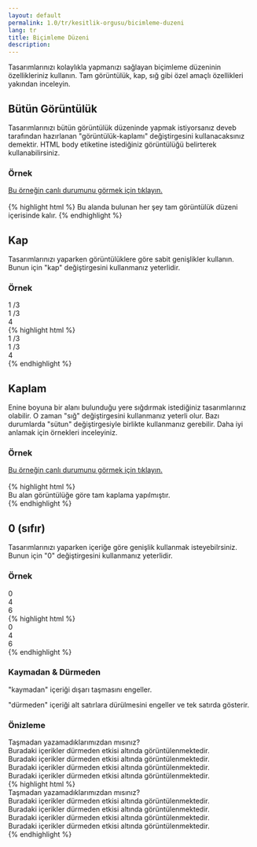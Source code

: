 ```yaml
---
layout: default
permalink: 1.0/tr/kesitlik-orgusu/bicimleme-duzeni
lang: tr
title: Biçimleme Düzeni
description: 
---
```


<p class="girlik">
  Tasarımlarınızı kolaylıkla yapmanızı sağlayan biçimleme düzeninin özellikleriniz kullanın. Tam görüntülük, kap, sığ gibi özel amaçlı özellikleri yakından inceleyin.
</p>
<h2>Bütün Görüntülük</h2>
<p>
  Tasarımlarınızı bütün görüntülük düzeninde yapmak istiyorsanız <span class="simget">deveb</span>
  tarafından hazırlanan "görüntülük-kaplamı" değiştirgesini kullanacaksınız demektir. HTML body etiketine
  istediğiniz görüntülüğü belirterek kullanabilirsiniz.
</p>

<div class="örnek">
  <h3>Örnek</h3>
  <a href="#">Bu örneğin canlı durumunu görmek için tıklayın.</a> <br><br>
  {% highlight html %}
  <body data-gnl="görüntülük-kaplamı">
    Bu alanda bulunan her şey tam görüntülük düzeni içerisinde kalır.
  </body>
  {% endhighlight %}
</div>
<h2>Kap</h2>
<p>
  Tasarımlarınızı yaparken görüntülüklere göre sabit genişlikler kullanın. Bunun için "kap" değiştirgesini kullanmanız yeterlidir.
</p>
<div class="örnek">
  <h3>Örnek</h3>
  <div class="önizleme">
    <div data-gnl="kap">
      <div data-gnl="1 /3">
        1 /3
      </div>
      <div data-gnl="1 /3">
        1 /3
      </div>
      <div data-gnl="4">
        4
      </div>
    </div>
  </div>
  {% highlight html %}
  <div data-gnl="kap">
    <div data-gnl="1 /3">
      1 /3
    </div>
    <div data-gnl="1 /3">
      1 /3
    </div>
    <div data-gnl="4">
      4
    </div>
  </div>
  {% endhighlight %}
</div>

<h2>Kaplam</h2>
<p>
  Enine boyuna bir alanı bulunduğu yere sığdırmak istediğiniz tasarımlarınız olabilir. O zaman "sığ" değiştirgesini kullanmanız yeterli olur. Bazı durumlarda "sütun" değiştirgesiyle birlikte kullanmanız gerebilir. Daha iyi anlamak için örnekleri inceleyiniz.
</p>

<div class="örnek">
  <h3>Örnek</h3>
  <a href="#">Bu örneğin canlı durumunu görmek için tıklayın.</a> <br><br>
  {% highlight html %}
  <body data-gnl="görüntülük-kaplamı">
    <div data-gnl="kaplam">
      Bu alan görüntülüğe göre tam kaplama yapılmıştır.
    </div>
  </body>
  {% endhighlight %}
</div>

<h2>0 (sıfır)</h2>
<p>
  Tasarımlarınızı yaparken içeriğe göre genişlik kullanmak isteyebilrsiniz.
  Bunun için "0" değiştirgesini kullanmanız yeterlidir.
</p>
<div class="örnek">
  <h3>Örnek</h3>
  <div class="önizleme">
    <div data-gnl="0">
      0
    </div>
    <div data-gnl="4">
      4
    </div>
    <div data-gnl="6">
      6
    </div>
  </div>
</div>  
{% highlight html %}
  <div data-gnl="0">
    0
  </div>
  <div data-gnl="4">
    4
  </div>
  <div data-gnl="6">
    6
  </div>
{% endhighlight %}


<h3>Kaymadan & Dürmeden</h3>
  <p>"kaymadan" içeriği dışarı taşmasını engeller.</p>
  <p>"dürmeden" içeriği alt satırlara dürülmesini engeller ve tek satırda gösterir.</p>
  
  <div class="örnek">
    <h3>Önizleme</h3>
    <div class="önizleme">
      <div data-gnl="1 /24 kaymadan">
        Taşmadan yazamadıklarımızdan mısınız?
      </div>
      <div data-gnl="dürmeden">
        <div>
          Buradaki içerikler dürmeden etkisi altında görüntülenmektedir.
        </div>
        <div>
          Buradaki içerikler dürmeden etkisi altında görüntülenmektedir.
        </div>
        <div>
          Buradaki içerikler dürmeden etkisi altında görüntülenmektedir.
        </div>
        <div>
          Buradaki içerikler dürmeden etkisi altında görüntülenmektedir.
        </div>
      </div>
    </div>
  </div>
  {% highlight html %}
    <div data-gnl="1 /24 kaymadan">
      Taşmadan yazamadıklarımızdan mısınız?
    </div>
    <div data-gnl="dürmeden">
      <div>
        Buradaki içerikler dürmeden etkisi altında görüntülenmektedir.
      </div>
      <div>
        Buradaki içerikler dürmeden etkisi altında görüntülenmektedir.
      </div>
      <div>
        Buradaki içerikler dürmeden etkisi altında görüntülenmektedir.
      </div>
      <div>
        Buradaki içerikler dürmeden etkisi altında görüntülenmektedir.
      </div>
    </div>
  {% endhighlight %}